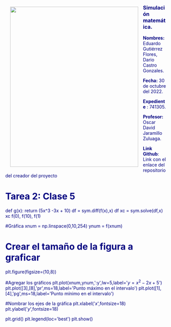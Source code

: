 <img style="float: left; margin: 30px 15px 15px 15px;" src="https://encrypted-tbn0.gstatic.com/images?q=tbn:ANd9GcTFzQj91sOlkeDFkg5HDbjtR4QJYmLXkfMNig&usqp=CAU" width="400" height="500" /> 
    
    
### <font color='navy'> Simulación matemática. 

**Nombres:** Eduardo Gutiérrez Flores, Dario Castro Gonzales.

**Fecha:** 30 de octubre del 2022.

**Expediente** : 741305.
    
**Profesor:** Oscar David Jaramillo Zuluaga.
    
**Link Github**: Link con el enlace del repositorio del creador del proyecto

# Tarea 2: Clase 5
    
def g(x):
    return (5x^3 -3x + 10) 
df = sym.diff(f(x),x)
df
xc = sym.solve(df,x)
xc
f(0), f(10), f(1)

#Gráfica
xnum = np.linspace(0,10,254)
ynum = f(xnum)

# Crear el tamaño de la figura a graficar
plt.figure(figsize=(10,8))

#Agregar los gráficos
plt.plot(xnum,ynum,':y',lw=5,label='$y=x^2-2x+5$')
plt.plot([3],[8],'pr',ms=18,label='Punto máximo en el intervalo')
plt.plot([1],[4],'pg',ms=18,label='Punto mínimo en el intervalo')

#Nombrar los ejes de la gráfica
plt.xlabel('$x$',fontsize=18)
plt.ylabel('$y$',fontsize=18)

plt.grid()
plt.legend(loc='best')
plt.show()
